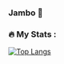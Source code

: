 ### Jambo  👋

### :fire: My Stats :
[![Top Langs](https://github-readme-stats.vercel.app/api/top-langs/?username=babu97&layout=compact&theme=vision-friendly-dark)](https://github.com/anuraghazra/github-readme-stats)

<!--
**babu97/babu97** is a ✨ _special_ ✨ repository because its `README.md` (this file) appears on your GitHub profile.

Here are some ideas to get you started:

- 🔭 I’m currently working on ...
- 🌱 I’m currently learning ...
- 👯 I’m looking to collaborate on ...
- 🤔 I’m looking for help with ...
- 💬 Ask me about ...
- 📫 How to reach me: ...
- 😄 Pronouns: ...
- ⚡ Fun fact: ...
-->
